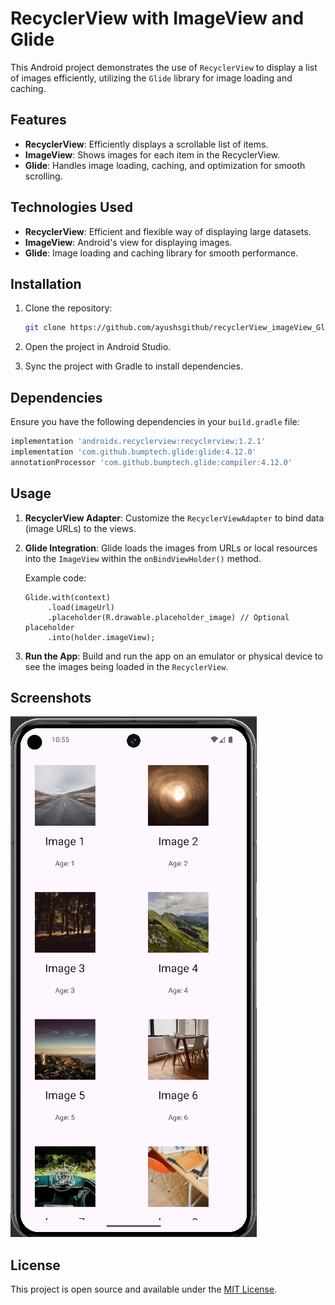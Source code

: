 # RecyclerView with ImageView and Glide

This Android project demonstrates the use of `RecyclerView` to display a list of images efficiently, utilizing the `Glide` library for image loading and caching.

## Features

- **RecyclerView**: Efficiently displays a scrollable list of items.
- **ImageView**: Shows images for each item in the RecyclerView.
- **Glide**: Handles image loading, caching, and optimization for smooth scrolling.

## Technologies Used

- **RecyclerView**: Efficient and flexible way of displaying large datasets.
- **ImageView**: Android's view for displaying images.
- **Glide**: Image loading and caching library for smooth performance.

## Installation

1. Clone the repository:
   ```bash
   git clone https://github.com/ayushsgithub/recyclerView_imageView_Glide.git
   ```
2. Open the project in Android Studio.

3. Sync the project with Gradle to install dependencies.

## Dependencies

Ensure you have the following dependencies in your `build.gradle` file:
```gradle
implementation 'androidx.recyclerview:recyclerview:1.2.1'
implementation 'com.github.bumptech.glide:glide:4.12.0'
annotationProcessor 'com.github.bumptech.glide:compiler:4.12.0'
```

## Usage

1. **RecyclerView Adapter**: Customize the `RecyclerViewAdapter` to bind data (image URLs) to the views.
2. **Glide Integration**: Glide loads the images from URLs or local resources into the `ImageView` within the `onBindViewHolder()` method.

   Example code:

   ```
   Glide.with(context)
        .load(imageUrl)
        .placeholder(R.drawable.placeholder_image) // Optional placeholder
        .into(holder.imageView); 
   ```


3. **Run the App**: Build and run the app on an emulator or physical device to see the images being loaded in the `RecyclerView`.

## Screenshots

![Video Link](https://github.com/ayushsgithub/recyclerView_imageView_Glide/blob/main/app/images/Screenshot.png?raw=true)

## License

This project is open source and available under the [MIT License](LICENSE).